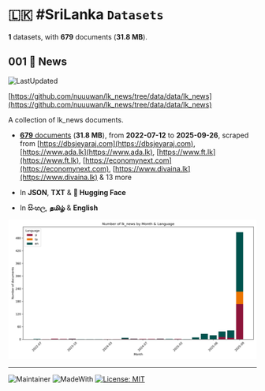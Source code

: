 # 🇱🇰 #SriLanka `Datasets`

**1** datasets, with **679** documents (**31.8 MB**).

## 001 📄 News

![LastUpdated](https://img.shields.io/badge/last_updated-2025--09--26_13:43:37-green)

[https://github.com/nuuuwan/lk_news/tree/data/data/lk_news](https://github.com/nuuuwan/lk_news/tree/data/data/lk_news)

A collection of lk_news documents.

- [**679** documents](https://github.com/nuuuwan/lk_news/tree/data/data/lk_news) (**31.8 MB**), from **2022-07-12** to **2025-09-26**, scraped from [https://dbsjeyaraj.com](https://dbsjeyaraj.com), [https://www.ada.lk](https://www.ada.lk), [https://www.ft.lk](https://www.ft.lk), [https://economynext.com](https://economynext.com), [https://www.divaina.lk](https://www.divaina.lk) & 13 more

- In **JSON**, **TXT** & **🤗 Hugging Face**

- In **සිංහල**, **தமிழ்** & **English**

![Chart](https://raw.githubusercontent.com/nuuuwan/lk_news/refs/heads/data/data/lk_news/docs_by_month_and_lang.png)

---

![Maintainer](https://img.shields.io/badge/maintainer-nuuuwan-red)
![MadeWith](https://img.shields.io/badge/made_with-python-blue)
[![License: MIT](https://img.shields.io/badge/License-MIT-yellow.svg)](https://opensource.org/licenses/MIT)
